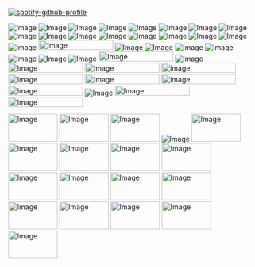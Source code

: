 [![spotify-github-profile](https://spotify-github-profile.kittinanx.com/api/view?uid=312k2hejrji76dyc7cggymrbju2m&cover_image=true&theme=novatorem&show_offline=false&background_color=121212&interchange=true&bar_color=53b14f&bar_color_cover=false)](https://spotify-github-profile.kittinanx.com/api/view?uid=312k2hejrji76dyc7cggymrbju2m&redirect=true)

![Image](https://github.com/user-attachments/assets/21c22f57-89f2-42e7-9027-94f01e937dd2) ![Image](https://github.com/user-attachments/assets/6660a284-e83d-41af-aea7-fbec696edf88) ![Image](https://github.com/user-attachments/assets/8ca8c895-c7b0-4a30-a16c-9ae28de2548c) ![Image](https://github.com/user-attachments/assets/cfd1a9a2-ba03-4880-89be-dbbc284f149b) ![Image](https://github.com/user-attachments/assets/e4152d8c-e521-4775-84af-ca04b3f73a56) ![Image](https://github.com/user-attachments/assets/a6fd51a8-4a99-4c96-bbda-4c8cc65b17d3) ![Image](https://github.com/user-attachments/assets/14988871-5ec3-4033-b6f6-c7dc4773543e) ![Image](https://github.com/user-attachments/assets/a6c4c8f5-0016-4bd9-9131-3d0784784840) ![Image](https://github.com/user-attachments/assets/901b0665-e4ad-4665-bd63-9424ec25a124) ![Image](https://github.com/user-attachments/assets/01f42364-b75c-45ce-9b10-bcdcbbfd76b2) ![Image](https://github.com/user-attachments/assets/642a2706-c568-4895-83fb-d7c6f5111656) ![Image](https://github.com/user-attachments/assets/29ef7412-f0c2-47f5-8e18-6ec4760ee0fd) ![Image](https://github.com/user-attachments/assets/67d97f96-b810-4255-b102-bdf58e1949f3)  ![Image](https://github.com/user-attachments/assets/b95fd3d7-11e9-433d-ab2f-f9bf94aced8d) ![Image](https://github.com/user-attachments/assets/e869602d-0b33-489c-ba28-54f4b8e49d8a) ![Image](https://github.com/user-attachments/assets/545adc59-efe9-405c-aa56-65164bfcf9b7) ![Image](https://github.com/user-attachments/assets/1b9b086f-4c3c-4199-87b4-f70ed526f630) <img width="150" height="20" alt="Image" src="https://github.com/user-attachments/assets/144aea2f-d975-4b05-b519-e3bba10915b3" /> ![Image](https://github.com/user-attachments/assets/11b0fdcd-5b19-4fd9-9e54-c2501033a489) ![Image](https://github.com/user-attachments/assets/ab6c79f5-e25c-4b84-9d1d-fce1c82ff440) ![Image](https://github.com/user-attachments/assets/ec4558e2-3afd-41ac-b5e7-de93173822b1) ![Image](https://github.com/user-attachments/assets/92f59647-cc9e-445b-b2cb-b0f50eb6adbc) ![Image](https://github.com/user-attachments/assets/47c43ff2-d756-41e1-80e5-b093c910388c) ![Image](https://github.com/user-attachments/assets/11e761b3-af59-47b5-aa80-09a5efdf0aaa) ![Image](https://github.com/user-attachments/assets/ec238328-6895-4463-a401-a2c5c256b72a) <img width="150" height="20" alt="Image" src="https://github.com/user-attachments/assets/c0d0cac6-4b0d-466f-a874-4abc2f0443c7" /> ![Image](https://github.com/user-attachments/assets/f983af00-38bf-4ac6-b99b-77e1feb8166d) <img width="150" height="20" alt="Image" src="https://github.com/user-attachments/assets/ad78d297-0dd9-43d3-99c6-8b59572dfad5" /> <img width="150" height="20" alt="Image" src="https://github.com/user-attachments/assets/0fcddc62-5b21-45d8-882b-35c5d0eb0bd2" /> <img width="150" height="20" alt="image" src="https://github.com/user-attachments/assets/4020ddb6-9e71-44d0-b816-95c424b586d1" /> <img width="150" height="20" alt="Image" src="https://github.com/user-attachments/assets/45785ab9-9d8c-4111-80c3-82f0d6f99fca" /> <img width="150" height="20" alt="Image" src="https://github.com/user-attachments/assets/d28d2741-13be-4e5c-9631-2a5e9046a98a" /> <img width="150" height="20" alt="image" src="https://github.com/user-attachments/assets/6dc70182-3ac8-41bb-8be2-c5574ed2e154" /> <img width="150" height="20" alt="Image" src="https://github.com/user-attachments/assets/a6012892-c178-45b5-ba46-fe84bc8fa389" /> ![Image](https://github.com/user-attachments/assets/c94d33b0-49fd-49ca-8b98-095da46acbba) <img width="150" height="20" alt="Image" src="https://github.com/user-attachments/assets/5f4be253-313a-423e-8bd0-cd5e4e5a4eb9" /> <img width="150" height="20" alt="Image" src="https://github.com/user-attachments/assets/5f1854d5-eaac-42fb-b808-9d128dd29a65" /> 


<img width="99" height="56" alt="Image" src="https://github.com/user-attachments/assets/c09bafca-35a2-4b0c-8a9b-da2789eb2c53" /> <img width="99" height="56" alt="Image" src="https://github.com/user-attachments/assets/e006879a-a556-494a-92f2-41fee77aafa9" /> <img width="99" height="56" alt="Image" src="https://github.com/user-attachments/assets/63581cd4-42e7-49ee-bad9-d1c5f2533279" /> ![Image](https://github.com/user-attachments/assets/620389a7-9e4a-4762-a7c4-6173df530d70) <img width="99" height="56" alt="Image" src="https://github.com/user-attachments/assets/ee06f156-a091-42e9-895c-0d1909f25f69" /> <img width="99" height="56" alt="Image" src="https://github.com/user-attachments/assets/e1bb02aa-7f47-4045-b9a7-aff605ffef26" /> <img width="99" height="56" alt="Image" src="https://github.com/user-attachments/assets/5d639c43-407f-42a0-8361-e5f433bc3fc7" /> <img width="99" height="56" alt="Image" src="https://github.com/user-attachments/assets/39f42631-fcb3-4095-80ef-cf496441269e" /> <img width="99" height="56" alt="Image" src="https://github.com/user-attachments/assets/60edb1e0-f144-470c-a4dc-29210136783c" /> <img width="99" height="56" alt="Image" src="https://github.com/user-attachments/assets/4c60a360-5b78-4dfc-a761-7c5ace6a343b" /> <img width="99" height="56" alt="Image" src="https://github.com/user-attachments/assets/9a5f6a4f-6c4e-408e-a507-b82f5fc1de8/2" > <img width="99" height="56" alt="Image" src="https://github.com/user-attachments/assets/b6b31790-fa70-4bf6-8b43-fe16d8a53c99" /> <img width="99" height="56" alt="Image" src="https://github.com/user-attachments/assets/a24ba0fc-1874-4e44-b3e0-b4ea3d9b6584" /> <img width="99" height="56" alt="Image" src="https://github.com/user-attachments/assets/25771636-3cf0-4d7a-ac06-a121f2212932" /> <img width="99" height="56" alt="Image" src="https://github.com/user-attachments/assets/aed6f30c-4c2c-4dba-8f6c-c061555dc6ed" /> <img width="99" height="56" alt="Image" src="https://github.com/user-attachments/assets/e5eb3f2b-3152-49ed-a9b1-7ba64585c515" /> <img width="99" height="56" alt="Image" src="https://github.com/user-attachments/assets/7f9efe56-6700-4f35-b8aa-461fd1458802" /> <img width="99" height="56" alt="Image" src="https://github.com/user-attachments/assets/7a8589af-5f10-4541-aefd-838f59da0ced" />
